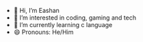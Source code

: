 - 👋 Hi, I’m Eashan
- 👀 I’m interested in coding, gaming and tech
- 🌱 I’m currently learning c language
- 😄 Pronouns: He/Him

<!---
5C3PT3R/5C3PT3R is a ✨ special ✨ repository because its `README.md` (this file) appears on your GitHub profile.
You can click the Preview link to take a look at your changes.
--->

